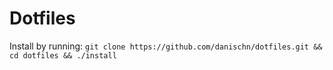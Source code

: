 # Dotfiles

Install by running:
`git clone https://github.com/danischn/dotfiles.git && cd dotfiles && ./install`
